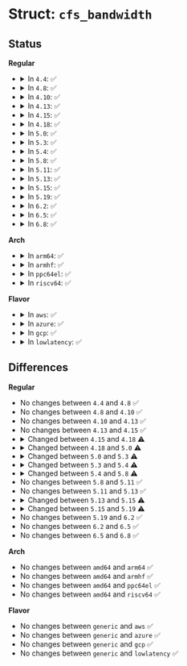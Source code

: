 # Struct: <code>cfs_bandwidth</code>

## Status
<b>Regular</b>
<ul>
<li>
<details>
<summary>In <code>4.4</code>: ✅</summary>

```c
struct cfs_bandwidth {
    raw_spinlock_t lock;
    ktime_t period;
    u64 quota;
    u64 runtime;
    s64 hierarchical_quota;
    u64 runtime_expires;
    int idle;
    int period_active;
    struct hrtimer period_timer;
    struct hrtimer slack_timer;
    struct list_head throttled_cfs_rq;
    int nr_periods;
    int nr_throttled;
    u64 throttled_time;
};
```
</details>
</li>
<li>
<details>
<summary>In <code>4.8</code>: ✅</summary>

```c
struct cfs_bandwidth {
    raw_spinlock_t lock;
    ktime_t period;
    u64 quota;
    u64 runtime;
    s64 hierarchical_quota;
    u64 runtime_expires;
    int idle;
    int period_active;
    struct hrtimer period_timer;
    struct hrtimer slack_timer;
    struct list_head throttled_cfs_rq;
    int nr_periods;
    int nr_throttled;
    u64 throttled_time;
};
```
</details>
</li>
<li>
<details>
<summary>In <code>4.10</code>: ✅</summary>

```c
struct cfs_bandwidth {
    raw_spinlock_t lock;
    ktime_t period;
    u64 quota;
    u64 runtime;
    s64 hierarchical_quota;
    u64 runtime_expires;
    int idle;
    int period_active;
    struct hrtimer period_timer;
    struct hrtimer slack_timer;
    struct list_head throttled_cfs_rq;
    int nr_periods;
    int nr_throttled;
    u64 throttled_time;
};
```
</details>
</li>
<li>
<details>
<summary>In <code>4.13</code>: ✅</summary>

```c
struct cfs_bandwidth {
    raw_spinlock_t lock;
    ktime_t period;
    u64 quota;
    u64 runtime;
    s64 hierarchical_quota;
    u64 runtime_expires;
    int idle;
    int period_active;
    struct hrtimer period_timer;
    struct hrtimer slack_timer;
    struct list_head throttled_cfs_rq;
    int nr_periods;
    int nr_throttled;
    u64 throttled_time;
};
```
</details>
</li>
<li>
<details>
<summary>In <code>4.15</code>: ✅</summary>

```c
struct cfs_bandwidth {
    raw_spinlock_t lock;
    ktime_t period;
    u64 quota;
    u64 runtime;
    s64 hierarchical_quota;
    u64 runtime_expires;
    int idle;
    int period_active;
    struct hrtimer period_timer;
    struct hrtimer slack_timer;
    struct list_head throttled_cfs_rq;
    int nr_periods;
    int nr_throttled;
    u64 throttled_time;
};
```
</details>
</li>
<li>
<details>
<summary>In <code>4.18</code>: ✅</summary>

```c
struct cfs_bandwidth {
    raw_spinlock_t lock;
    ktime_t period;
    u64 quota;
    u64 runtime;
    s64 hierarchical_quota;
    u64 runtime_expires;
    int expires_seq;
    short int idle;
    short int period_active;
    struct hrtimer period_timer;
    struct hrtimer slack_timer;
    struct list_head throttled_cfs_rq;
    int nr_periods;
    int nr_throttled;
    u64 throttled_time;
};
```
</details>
</li>
<li>
<details>
<summary>In <code>5.0</code>: ✅</summary>

```c
struct cfs_bandwidth {
    raw_spinlock_t lock;
    ktime_t period;
    u64 quota;
    u64 runtime;
    s64 hierarchical_quota;
    u64 runtime_expires;
    int expires_seq;
    short int idle;
    short int period_active;
    struct hrtimer period_timer;
    struct hrtimer slack_timer;
    struct list_head throttled_cfs_rq;
    int nr_periods;
    int nr_throttled;
    u64 throttled_time;
    bool distribute_running;
};
```
</details>
</li>
<li>
<details>
<summary>In <code>5.3</code>: ✅</summary>

```c
struct cfs_bandwidth {
    raw_spinlock_t lock;
    ktime_t period;
    u64 quota;
    u64 runtime;
    s64 hierarchical_quota;
    u64 runtime_expires;
    int expires_seq;
    u8 idle;
    u8 period_active;
    u8 distribute_running;
    u8 slack_started;
    struct hrtimer period_timer;
    struct hrtimer slack_timer;
    struct list_head throttled_cfs_rq;
    int nr_periods;
    int nr_throttled;
    u64 throttled_time;
};
```
</details>
</li>
<li>
<details>
<summary>In <code>5.4</code>: ✅</summary>

```c
struct cfs_bandwidth {
    raw_spinlock_t lock;
    ktime_t period;
    u64 quota;
    u64 runtime;
    s64 hierarchical_quota;
    u8 idle;
    u8 period_active;
    u8 distribute_running;
    u8 slack_started;
    struct hrtimer period_timer;
    struct hrtimer slack_timer;
    struct list_head throttled_cfs_rq;
    int nr_periods;
    int nr_throttled;
    u64 throttled_time;
};
```
</details>
</li>
<li>
<details>
<summary>In <code>5.8</code>: ✅</summary>

```c
struct cfs_bandwidth {
    raw_spinlock_t lock;
    ktime_t period;
    u64 quota;
    u64 runtime;
    s64 hierarchical_quota;
    u8 idle;
    u8 period_active;
    u8 slack_started;
    struct hrtimer period_timer;
    struct hrtimer slack_timer;
    struct list_head throttled_cfs_rq;
    int nr_periods;
    int nr_throttled;
    u64 throttled_time;
};
```
</details>
</li>
<li>
<details>
<summary>In <code>5.11</code>: ✅</summary>

```c
struct cfs_bandwidth {
    raw_spinlock_t lock;
    ktime_t period;
    u64 quota;
    u64 runtime;
    s64 hierarchical_quota;
    u8 idle;
    u8 period_active;
    u8 slack_started;
    struct hrtimer period_timer;
    struct hrtimer slack_timer;
    struct list_head throttled_cfs_rq;
    int nr_periods;
    int nr_throttled;
    u64 throttled_time;
};
```
</details>
</li>
<li>
<details>
<summary>In <code>5.13</code>: ✅</summary>

```c
struct cfs_bandwidth {
    raw_spinlock_t lock;
    ktime_t period;
    u64 quota;
    u64 runtime;
    s64 hierarchical_quota;
    u8 idle;
    u8 period_active;
    u8 slack_started;
    struct hrtimer period_timer;
    struct hrtimer slack_timer;
    struct list_head throttled_cfs_rq;
    int nr_periods;
    int nr_throttled;
    u64 throttled_time;
};
```
</details>
</li>
<li>
<details>
<summary>In <code>5.15</code>: ✅</summary>

```c
struct cfs_bandwidth {
    raw_spinlock_t lock;
    ktime_t period;
    u64 quota;
    u64 runtime;
    u64 burst;
    s64 hierarchical_quota;
    u8 idle;
    u8 period_active;
    u8 slack_started;
    struct hrtimer period_timer;
    struct hrtimer slack_timer;
    struct list_head throttled_cfs_rq;
    int nr_periods;
    int nr_throttled;
    u64 throttled_time;
};
```
</details>
</li>
<li>
<details>
<summary>In <code>5.19</code>: ✅</summary>

```c
struct cfs_bandwidth {
    raw_spinlock_t lock;
    ktime_t period;
    u64 quota;
    u64 runtime;
    u64 burst;
    u64 runtime_snap;
    s64 hierarchical_quota;
    u8 idle;
    u8 period_active;
    u8 slack_started;
    struct hrtimer period_timer;
    struct hrtimer slack_timer;
    struct list_head throttled_cfs_rq;
    int nr_periods;
    int nr_throttled;
    int nr_burst;
    u64 throttled_time;
    u64 burst_time;
};
```
</details>
</li>
<li>
<details>
<summary>In <code>6.2</code>: ✅</summary>

```c
struct cfs_bandwidth {
    raw_spinlock_t lock;
    ktime_t period;
    u64 quota;
    u64 runtime;
    u64 burst;
    u64 runtime_snap;
    s64 hierarchical_quota;
    u8 idle;
    u8 period_active;
    u8 slack_started;
    struct hrtimer period_timer;
    struct hrtimer slack_timer;
    struct list_head throttled_cfs_rq;
    int nr_periods;
    int nr_throttled;
    int nr_burst;
    u64 throttled_time;
    u64 burst_time;
};
```
</details>
</li>
<li>
<details>
<summary>In <code>6.5</code>: ✅</summary>

```c
struct cfs_bandwidth {
    raw_spinlock_t lock;
    ktime_t period;
    u64 quota;
    u64 runtime;
    u64 burst;
    u64 runtime_snap;
    s64 hierarchical_quota;
    u8 idle;
    u8 period_active;
    u8 slack_started;
    struct hrtimer period_timer;
    struct hrtimer slack_timer;
    struct list_head throttled_cfs_rq;
    int nr_periods;
    int nr_throttled;
    int nr_burst;
    u64 throttled_time;
    u64 burst_time;
};
```
</details>
</li>
<li>
<details>
<summary>In <code>6.8</code>: ✅</summary>

```c
struct cfs_bandwidth {
    raw_spinlock_t lock;
    ktime_t period;
    u64 quota;
    u64 runtime;
    u64 burst;
    u64 runtime_snap;
    s64 hierarchical_quota;
    u8 idle;
    u8 period_active;
    u8 slack_started;
    struct hrtimer period_timer;
    struct hrtimer slack_timer;
    struct list_head throttled_cfs_rq;
    int nr_periods;
    int nr_throttled;
    int nr_burst;
    u64 throttled_time;
    u64 burst_time;
};
```
</details>
</li>
</ul>
<b>Arch</b>
<ul>
<li>
<details>
<summary>In <code>arm64</code>: ✅</summary>

```c
struct cfs_bandwidth {
    raw_spinlock_t lock;
    ktime_t period;
    u64 quota;
    u64 runtime;
    s64 hierarchical_quota;
    u8 idle;
    u8 period_active;
    u8 distribute_running;
    u8 slack_started;
    struct hrtimer period_timer;
    struct hrtimer slack_timer;
    struct list_head throttled_cfs_rq;
    int nr_periods;
    int nr_throttled;
    u64 throttled_time;
};
```
</details>
</li>
<li>
<details>
<summary>In <code>armhf</code>: ✅</summary>

```c
struct cfs_bandwidth {
    raw_spinlock_t lock;
    ktime_t period;
    u64 quota;
    u64 runtime;
    s64 hierarchical_quota;
    u8 idle;
    u8 period_active;
    u8 distribute_running;
    u8 slack_started;
    struct hrtimer period_timer;
    struct hrtimer slack_timer;
    struct list_head throttled_cfs_rq;
    int nr_periods;
    int nr_throttled;
    u64 throttled_time;
};
```
</details>
</li>
<li>
<details>
<summary>In <code>ppc64el</code>: ✅</summary>

```c
struct cfs_bandwidth {
    raw_spinlock_t lock;
    ktime_t period;
    u64 quota;
    u64 runtime;
    s64 hierarchical_quota;
    u8 idle;
    u8 period_active;
    u8 distribute_running;
    u8 slack_started;
    struct hrtimer period_timer;
    struct hrtimer slack_timer;
    struct list_head throttled_cfs_rq;
    int nr_periods;
    int nr_throttled;
    u64 throttled_time;
};
```
</details>
</li>
<li>
<details>
<summary>In <code>riscv64</code>: ✅</summary>

```c
struct cfs_bandwidth {
    raw_spinlock_t lock;
    ktime_t period;
    u64 quota;
    u64 runtime;
    s64 hierarchical_quota;
    u8 idle;
    u8 period_active;
    u8 distribute_running;
    u8 slack_started;
    struct hrtimer period_timer;
    struct hrtimer slack_timer;
    struct list_head throttled_cfs_rq;
    int nr_periods;
    int nr_throttled;
    u64 throttled_time;
};
```
</details>
</li>
</ul>
<b>Flavor</b>
<ul>
<li>
<details>
<summary>In <code>aws</code>: ✅</summary>

```c
struct cfs_bandwidth {
    raw_spinlock_t lock;
    ktime_t period;
    u64 quota;
    u64 runtime;
    s64 hierarchical_quota;
    u8 idle;
    u8 period_active;
    u8 distribute_running;
    u8 slack_started;
    struct hrtimer period_timer;
    struct hrtimer slack_timer;
    struct list_head throttled_cfs_rq;
    int nr_periods;
    int nr_throttled;
    u64 throttled_time;
};
```
</details>
</li>
<li>
<details>
<summary>In <code>azure</code>: ✅</summary>

```c
struct cfs_bandwidth {
    raw_spinlock_t lock;
    ktime_t period;
    u64 quota;
    u64 runtime;
    s64 hierarchical_quota;
    u8 idle;
    u8 period_active;
    u8 distribute_running;
    u8 slack_started;
    struct hrtimer period_timer;
    struct hrtimer slack_timer;
    struct list_head throttled_cfs_rq;
    int nr_periods;
    int nr_throttled;
    u64 throttled_time;
};
```
</details>
</li>
<li>
<details>
<summary>In <code>gcp</code>: ✅</summary>

```c
struct cfs_bandwidth {
    raw_spinlock_t lock;
    ktime_t period;
    u64 quota;
    u64 runtime;
    s64 hierarchical_quota;
    u8 idle;
    u8 period_active;
    u8 distribute_running;
    u8 slack_started;
    struct hrtimer period_timer;
    struct hrtimer slack_timer;
    struct list_head throttled_cfs_rq;
    int nr_periods;
    int nr_throttled;
    u64 throttled_time;
};
```
</details>
</li>
<li>
<details>
<summary>In <code>lowlatency</code>: ✅</summary>

```c
struct cfs_bandwidth {
    raw_spinlock_t lock;
    ktime_t period;
    u64 quota;
    u64 runtime;
    s64 hierarchical_quota;
    u8 idle;
    u8 period_active;
    u8 distribute_running;
    u8 slack_started;
    struct hrtimer period_timer;
    struct hrtimer slack_timer;
    struct list_head throttled_cfs_rq;
    int nr_periods;
    int nr_throttled;
    u64 throttled_time;
};
```
</details>
</li>
</ul>

## Differences
<b>Regular</b>
<ul>
<li>
No changes between <code>4.4</code> and <code>4.8</code> ✅
</li>
<li>
No changes between <code>4.8</code> and <code>4.10</code> ✅
</li>
<li>
No changes between <code>4.10</code> and <code>4.13</code> ✅
</li>
<li>
No changes between <code>4.13</code> and <code>4.15</code> ✅
</li>
<li>
<details>
<summary>Changed between <code>4.15</code> and <code>4.18</code> ⚠️</summary>
<ul>
<li>
<b>Field added. </b>
<code>int expires_seq</code>
</li>
<li>
<b>Field type changed. </b>
<code>int idle</code> ➡️ <code>short int idle</code>
</li>
<li>
<b>Field type changed. </b>
<code>int period_active</code> ➡️ <code>short int period_active</code>
</li>
</ul>
</details>
</li>
<li>
<details>
<summary>Changed between <code>4.18</code> and <code>5.0</code> ⚠️</summary>
<ul>
<li>
<b>Field added. </b>
<code>bool distribute_running</code>
</li>
</ul>
</details>
</li>
<li>
<details>
<summary>Changed between <code>5.0</code> and <code>5.3</code> ⚠️</summary>
<ul>
<li>
<b>Field added. </b>
<code>u8 slack_started</code>
</li>
<li>
<b>Field type changed. </b>
<code>short int idle</code> ➡️ <code>u8 idle</code>
</li>
<li>
<b>Field type changed. </b>
<code>short int period_active</code> ➡️ <code>u8 period_active</code>
</li>
<li>
<b>Field type changed. </b>
<code>bool distribute_running</code> ➡️ <code>u8 distribute_running</code>
</li>
</ul>
</details>
</li>
<li>
<details>
<summary>Changed between <code>5.3</code> and <code>5.4</code> ⚠️</summary>
<ul>
<li>
<b>Field removed. </b>
<code>u64 runtime_expires</code>
</li>
<li>
<b>Field removed. </b>
<code>int expires_seq</code>
</li>
</ul>
</details>
</li>
<li>
<details>
<summary>Changed between <code>5.4</code> and <code>5.8</code> ⚠️</summary>
<ul>
<li>
<b>Field removed. </b>
<code>u8 distribute_running</code>
</li>
</ul>
</details>
</li>
<li>
No changes between <code>5.8</code> and <code>5.11</code> ✅
</li>
<li>
No changes between <code>5.11</code> and <code>5.13</code> ✅
</li>
<li>
<details>
<summary>Changed between <code>5.13</code> and <code>5.15</code> ⚠️</summary>
<ul>
<li>
<b>Field added. </b>
<code>u64 burst</code>
</li>
</ul>
</details>
</li>
<li>
<details>
<summary>Changed between <code>5.15</code> and <code>5.19</code> ⚠️</summary>
<ul>
<li>
<b>Field added. </b>
<code>u64 runtime_snap</code>
</li>
<li>
<b>Field added. </b>
<code>int nr_burst</code>
</li>
<li>
<b>Field added. </b>
<code>u64 burst_time</code>
</li>
</ul>
</details>
</li>
<li>
No changes between <code>5.19</code> and <code>6.2</code> ✅
</li>
<li>
No changes between <code>6.2</code> and <code>6.5</code> ✅
</li>
<li>
No changes between <code>6.5</code> and <code>6.8</code> ✅
</li>
</ul>
<b>Arch</b>
<ul>
<li>
No changes between <code>amd64</code> and <code>arm64</code> ✅
</li>
<li>
No changes between <code>amd64</code> and <code>armhf</code> ✅
</li>
<li>
No changes between <code>amd64</code> and <code>ppc64el</code> ✅
</li>
<li>
No changes between <code>amd64</code> and <code>riscv64</code> ✅
</li>
</ul>
<b>Flavor</b>
<ul>
<li>
No changes between <code>generic</code> and <code>aws</code> ✅
</li>
<li>
No changes between <code>generic</code> and <code>azure</code> ✅
</li>
<li>
No changes between <code>generic</code> and <code>gcp</code> ✅
</li>
<li>
No changes between <code>generic</code> and <code>lowlatency</code> ✅
</li>
</ul>
